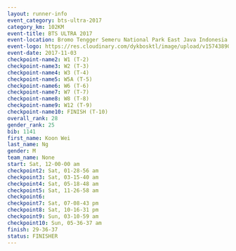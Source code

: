 ```yaml
---
layout: runner-info 
event_category: bts-ultra-2017 
category_km: 102KM 
event-title: BTS ULTRA 2017 
event-location: Bromo Tengger Semeru National Park East Java Indonesia 
event-logo: https://res.cloudinary.com/dykbosktl/image/upload/v1574389068/Logo/btsultra-profilpic_qfpjxb.png 
event-date: 2017-11-03 
checkpoint-name2: W1 (T-2) 
checkpoint-name3: W2 (T-3) 
checkpoint-name4: W3 (T-4) 
checkpoint-name5: W5A (T-5) 
checkpoint-name6: W6 (T-6) 
checkpoint-name7: W7 (T-7) 
checkpoint-name8: W8 (T-8) 
checkpoint-name9: W12 (T-9) 
checkpoint-name10: FINISH (T-10) 
overall_rank: 28
gender_rank: 25
bib: 1141
first_name: Koon Wei
last_name: Ng
gender: M
team_name: None
start: Sat, 12-00-00 am
checkpoint2: Sat, 01-28-56 am
checkpoint3: Sat, 03-15-40 am
checkpoint4: Sat, 05-18-48 am
checkpoint5: Sat, 11-26-58 am
checkpoint6: 
checkpoint7: Sat, 07-08-43 pm
checkpoint8: Sat, 10-16-31 pm
checkpoint9: Sun, 03-10-59 am
checkpoint10: Sun, 05-36-37 am
finish: 29-36-37
status: FINISHER
---
```

